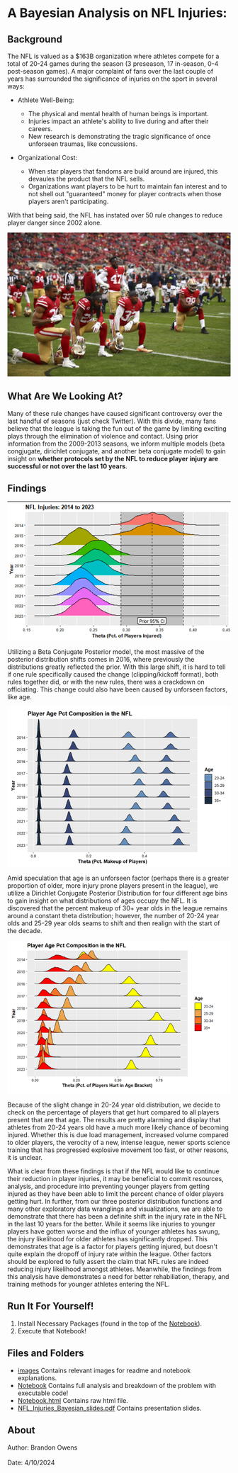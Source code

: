 # A Bayesian Analysis on NFL Injuries: 

## Background
The NFL is valued as a $163B organization where athletes compete for a total of 20-24 games during the season (3 preseason, 17 in-season, 0-4 post-season games). A major complaint of fans over the last couple of years has surrounded the significance of injuries on the sport in several ways:

* Athlete Well-Being:
  * The physical and mental health of human beings is important.
  * Injuries impact an athlete's ability to live during and after their careers.
  * New research is demonstrating the tragic significance of once unforseen traumas, like concussions.
  
* Organizational Cost:
  * When star players that fandoms are build around are injured, this devaules the product that the NFL sells.
  * Organizations want players to be hurt to maintain fan interest and to not shell out "guaranteed" money for player contracts when those players aren't participating.
  
With that being said, the NFL has instated over 50 rule changes to reduce player danger since 2002 alone.

![Injury Image](./images/injury_kneeling.jpg)

## What Are We Looking At?
Many of these rule changes have caused significant controversy over the last handful of seasons (just check Twitter). With this divide, many fans believe that the league is taking the fun out of the game by limiting exciting plays through the elimination of violence and contact. Using prior information from the 2009-2013 seasons, we inform multiple models (beta congjugate, dirichlet conjugate, and another beta conjugate model) to gain insight on **whether protocols set by the NFL to reduce player injury are successful or not over the last 10 years**.

## Findings
![Posterior Distributions](./images/ridge_posteriors.png)

Utilizing a Beta Conjugate Posterior model, the most massive of the posterior distribution shifts comes in 2016, where previously the distributions greatly reflected the prior. With this large shift, it is hard to tell if one rule specifically caused the change (clipping/kickoff format), both rules together did, or with the new rules, there was a crackdown on officiating. This change could also have been caused by unforseen factors, like age.

![Posterior Distribution 2](./images/ridge_posteriors2.png)

Amid speculation that age is an unforseen factor (perhaps there is a greater proportion of older, more injury prone players present in the league), we utilize a Dirichlet Conjugate Posterior Distribution for four different age bins to gain insight on what distributions of ages occupy the NFL. It is discovered that the percent makeup of 30+ year olds in the league remains around a constant theta distribution; however, the number of 20-24 year olds and 25-29 year olds seams to shift and then realign with the start of the decade.

![Posterior Distribution 3](./images/ridge_posteriors3.png)

Because of the slight change in 20-24 year old distribution, we decide to check on the percentage of players that get hurt compared to all players present that are that age. The results are pretty alarming and display that athletes from 20-24 years old have a much more likely chance of becoming injured. Whether this is due load management, increased volume compared to older players, the verocity of a new, intense league, newer sports science training that has progressed explosive movement too fast, or other reasons, it is unclear. 


What is clear from these findings is that if the NFL would like to continue their reduction in player injuries, it may be beneficial to commit resources, analysis, and procedure into preventing younger players from getting injured as they have been able to limit the percent chance of older players getting hurt. In further, from our three posterior distribution functions and many other exploratory data wranglings and visualizations, we are able to demonstrate that there has been a definite shift in the injury rate in the NFL in the last 10 years for the better. While it seems like injuries to younger players have gotten worse and the influx of younger athletes has swung, the injury likelihood for older athletes has significantly dropped. This demonstrates that age is a factor for players getting injured, but doesn't quite explain the dropoff of injury rate within the league. Other factors should be explored to fully assert the claim that NFL rules are indeed reducing injury likelihood amongst athletes. Meanwhile, the findings from this analysis have demonstrates a need for better rehabiliation, therapy, and training methods for younger athletes entering the NFL.

## Run It For Yourself!
1. Install Necessary Packages (found in the top of the [Notebook](https://github.com/brandonowens24/NFL-Injuries-Bayesian-Analysis/blob/main/NFL_injuries_bayesian_analysis.Rmd)).
2. Execute that Notebook! 

## Files and Folders
* [images](https://github.com/brandonowens24/NFL-Injuries-Bayesian-Analysis/tree/main/images) Contains relevant images for readme and notebook explanations.
* [Notebook](https://github.com/brandonowens24/NFL-Injuries-Bayesian-Analysis/blob/main/NFL_injuries_bayesian_analysis.Rmd) Contains full analysis and breakdown of the problem with executable code!
* [Notebook.html](https://github.com/brandonowens24/NFL-Injuries-Bayesian-Analysis/blob/main/NFL_injury_bayesian_analysis.html) Contains raw html file.
* [NFL_Injuries_Bayesian_slides.pdf](https://github.com/brandonowens24/NFL-Injuries-Bayesian-Analysis/blob/main/NFL_Injury_Bayesian_slides.pdf) Contains presentation slides.

## About
Author: Brandon Owens <br></br>
Date: 4/10/2024

